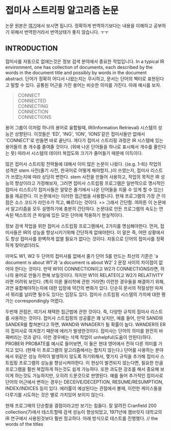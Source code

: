 # 접미사 스트리핑 알고리즘 논문

논문 원본은 [여기](originalPaper.txt)에서 보시면 됩니다.
정확하게 번역하기보다는 내용을 이해하고 공부하기 위해서 번역한거라서 번역상태가 좋지 않습니다. ㅜㅜ

## INTRODUCTION
접미사를 자동으로 없애는것은 정보 검색 분야에서 중요한 작업입니다.
In a typical IR environment, one has collection of documents, each described by the words in the document title and possibly by words in the document abstract.
단어가 정확히 어디서 나왔는지는 무시하고, 문서는 단어의 벡터로 표현된다고 말할 수 있다.
공통된 어근을 가진 용어는 비슷한 의미를 가진다.
아래 예시를 보자.

> CONNECT<br/>
> CONNECTED<br/>
> CONNECTING<br/>
> CONNECTION<br/>
> CONNECTIONS

용어 그룹이 이처럼 하나의 용어로 융합될때, IR(Information Retrieval) 시스템의 성능은 상향된다.
이것들은 'ED', 'ING', 'ION', 'IONS'같은 접미사들만 없애서 'CONNECT'로 만들면 바로 끝난다.
게다가 접미사 스트리핑 과정은 IR 시스템에 있는 용어들의 총 개수를 줄여줄 것이다. (위에 나온 단어들을 하나로 표시해서 개수를 줄인다는 뜻)
따라서 시스템의 데이터 복잡도와 크기가 줄어들기 때문에 이득이다.

많은 접미사 스트리핑 전략들에 대해서 이미 많은 논문이 나왔다. {(e.g. 1-6)}
작업의 성격은 stem 사전(줄기 사전, 한국어로 어떻게 해야할지..)이 쓰였는지, 접미사 리스트가 쓰였는지에 따라 상당히 변한다.
stem 사전을 만들어 사용하고, 작업의 목적은 IR 성능의 향상이라고 가정해보자, 그러면 접미사 스트립핑 프로그램은 일반적으로 명시적인 접미사 리스트(각 접미사들은 알맞은 줄기에서 나온 단어들을 지울 수 있게 할 수 있는)들을 제공한다.
이 논문에서는 이러한 접근법을 사용합니다.
현재 프로그램의 가장 큰 이점은 소스 코드가 라인수가 적고, 빠르다는 것이다. => 그래서 간단함.
여하튼 이 논문에서 알고리즘을 모두 설명하기에 충분히 간단하다.
논문대로 만든 프로그램의 속도는 연속된 텍스트의 큰 파일에 있든 모든 단어에 적용하기 현실적이다.

정보 검색 작업을 위한 접미사 스트립핑 프로그램에서, 2가지를 명심해야한다.
먼저, 접미사들은 IR의 성능을 향상시키기위해 간단하게 없애야한다.
이 말은 즉, 어떤 상황에서도 항상 접미사를 완벽하게 없앨 필요가 없다는 것이다.
자동으로 단어의 접미사를 정확하게 찾아냈더라도

아마도 W1, W2 두 단어의 접미사를 없애서 줄기 단어 S를 만드는 최선의 기준은 'a document is about W1'과 'a document is about W2' 2 문장 사이의 차이점이 없어야 한다는 것이다.
만약 W1이 CONNECTION이고 W2가 CONNECTIONS라면, 하나의 용어로 만들기 편해 보일것이다.
하지만 W1이 RELATE이고 W2가 RELATIVITY라면 어려워 보인다. (특히 이론 물리학에 관한 거라면)
이런한 경우들을 해결하기 위해, 과연 융합해야하는지에 대한 입장에 약간의 변화가 있다.
단순히 문서의 적절성만 따져서 뭐리를 날리면 될수도 있다는 입장도 있다.
접미사 스트립핑 시스템의 가치에 대한 평가는 correspondingly 어렵다.

두번재 관점은, 여기서 채택한 접근법에 관한 것이다.
즉, 다양한 규칙의 접미사 리스트를 사용하는 것이다.
접미사 스트립핑의 성공률은 꽤 낮지만, 
예를 들어, 만약 SAND와 SANDER를 합쳐본다고 하면, WAND와 WNADER가 될 확률이 높다.
WANDER의 ER이 접미사로 여겨졌기 때문에 에러가 발생한것이다.
접미사는 단어의 의미를 완전히 바꿔버리는 것과 같다.
이런 경우에는 삭제 작업이 unhelpful(도움이 안된다)하다.
PROBE와 PROBATE를 예시로 들어보면, 이 둘은 현대 영어에서 전혀 다른 의미를 가지고 있다.
(현재 이 프로그램의 알고리즘에서는 합치지 않는다.)
단어를 사용하는 분야에서 위같은 성능 하락이 발생하지 않도록 하기위해서, 몇가지 규칙을 추가해 접미사 스트립핑 프로그램의 성능을 향상시켜야한다.
이 현상이 발견되지 않는다면, 필요한 만큼 프로그램을 훨씬 복잡하게 하는것도 쉽게 가능하다.
또한 과도한 강조를 해서 중요해 보이게 하는것도 가능하지만, 오히려 드문것으로 판명된다.
예를 들어 추가적인 접미사로 단어의 어근에서 변하는 경우는 DECEIVE/DECEPTION, RESUME/RESUMPTION, INDEX/INDICES 등이 있다.
에러률이 예상된다는 관점에서 볼때, 이런한 케이스들을 다루기를 시도하는 것은 별로 가치있어 보이지 않는다.

현재 프로그매의 단순함을 결점이라고만 보기는 힘들다.
잘 알려진 Cranfield 200 collection{7}에서 테스트할때 검색 성능이 향상되었고, 1971년에 캠브릿지 대학교의 IR 연구에서 사용된것보다 훨씬 정교하다.
아래 방식으로 테스트를 진행했다.
// the words of the titles